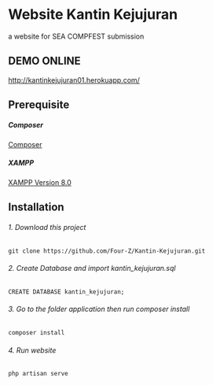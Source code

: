 # Website Kantin Kejujuran
a website for SEA COMPFEST submission

## DEMO ONLINE

http://kantinkejujuran01.herokuapp.com/

## Prerequisite

##### Composer
[Composer](https://getcomposer.org/)
##### XAMPP 
[XAMPP Version 8.0](https://www.apachefriends.org/download.html)
 
## Installation

###### 1. Download this project
```
git clone https://github.com/Four-Z/Kantin-Kejujuran.git
```

###### 2. Create Database and import kantin_kejujuran.sql
```
CREATE DATABASE kantin_kejujuran;
```

###### 3. Go to the folder application then run composer install
```
composer install
```

###### 4. Run website
```
php artisan serve
```

